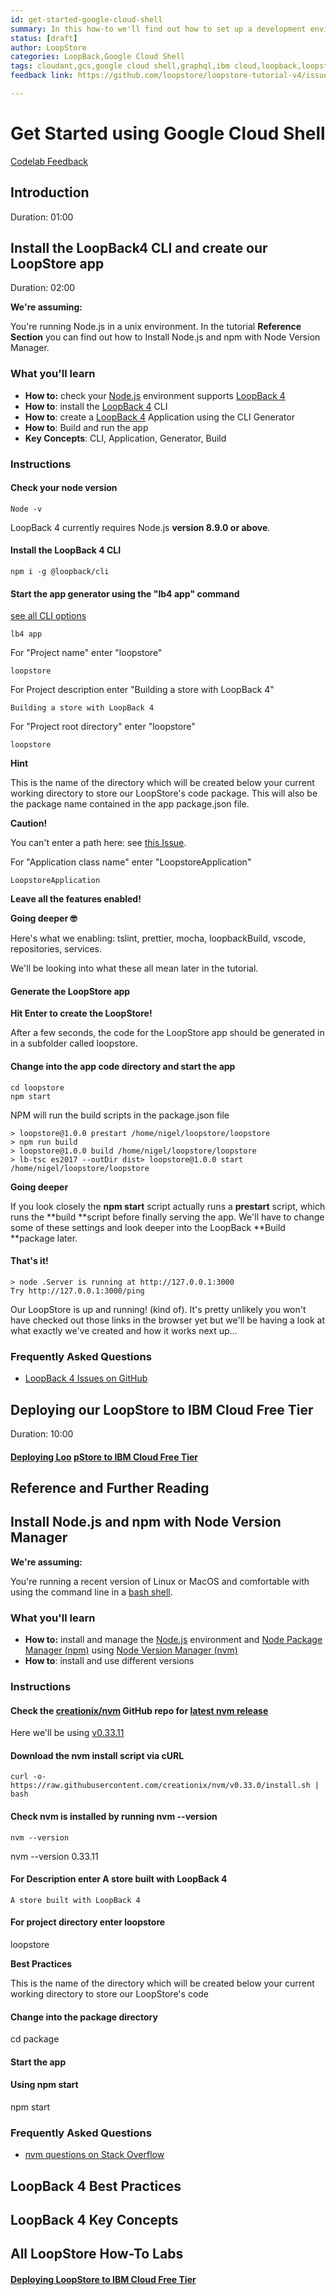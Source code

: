 ```yaml
---
id: get-started-google-cloud-shell
summary: In this how-to we'll find out how to set up a development environment for our LoopStore purely in the cloud. You can then follow the tutorial from with the Cloud Shell.
status: [draft]
author: LoopStore
categories: LoopBack,Google Cloud Shell
tags: cloudant,gcs,google cloud shell,graphql,ibm cloud,loopback,loopstore,node,openapi,rest
feedback link: https://github.com/loopstore/loopstore-tutorial-v4/issues

---
```


# Get Started using Google Cloud Shell

[Codelab Feedback](https://github.com/loopstore/loopstore-tutorial-v4/issues)


## Introduction
Duration: 01:00



## Install the LoopBack4 CLI and create our LoopStore app
Duration: 02:00


<aside class="special">

**We're assuming:**

You're running Node.js in a unix environment. In the tutorial **Reference Section** you can find out how to Install Node.js and npm with Node Version Manager. 
</aside>

### What you'll learn

* **How to:** check your  [Node.js](https://nodejs.org) environment supports  [LoopBack 4](https://v4.loopback.io/)
* **How to**: install the  [LoopBack 4](https://v4.loopback.io/) CLI
* **How to**: create a  [LoopBack 4](https://v4.loopback.io/) Application using the CLI Generator
* **How to**: Build and run the app
* **Key Concepts**: CLI, Application, Generator, Build

### Instructions

#### Check your node version

    Node -v

LoopBack 4 currently requires Node.js **version 8.9.0 or above**.

#### Install the LoopBack 4 CLI

    npm i -g @loopback/cli

#### Start the app generator using the "lb4 app" command

[see all CLI options](https://github.com/strongloop/loopback-next/blob/master/packages/cli/README.md)

    lb4 app

For "Project name" enter "loopstore"

    loopstore

For Project description enter "Building a store with LoopBack 4"

    Building a store with LoopBack 4

For "Project root directory" enter "loopstore"

    loopstore

<aside class="special">

**Hint**

This is the name of the directory which will be created below your current working directory to store our LoopStore's code package. This will also be the package name contained in the app package.json file.
</aside>

**Caution!**

You can't enter a path here: see  [this Issue](https://github.com/strongloop/loopback-next/issues/2092).

For "Application class name" enter "LoopstoreApplication"

    LoopstoreApplication

**Leave all the features enabled!**

<aside class="special">

**Going deeper 🤓**

Here's what we enabling: tslint, prettier, mocha, loopbackBuild, vscode, repositories, services.

We'll be looking into what these all mean later in the tutorial.
</aside>

#### Generate the LoopStore app

**Hit Enter to create the LoopStore!**

After a few seconds, the code for the LoopStore app should be generated in in a subfolder called loopstore.

#### Change into the app code directory and start the app

    cd loopstore
    npm start

NPM will run the build scripts in the <walkthrough-editor-open-file  filePath="test-cloudshell-tutorial/loopstore/package.json" text="">package.json</walkthrough-editor-open-file> file

```
> loopstore@1.0.0 prestart /home/nigel/loopstore/loopstore
> npm run build
> loopstore@1.0.0 build /home/nigel/loopstore/loopstore
> lb-tsc es2017 --outDir dist> loopstore@1.0.0 start /home/nigel/loopstore/loopstore
```

<aside class="special">

**Going deeper**

If you look closely the **npm start** script actually runs a **prestart** script, which runs the **build **script before finally serving the app. We'll have to change some of these settings and look deeper into the LoopBack **Build **package later.
</aside>

#### That's it!

```
> node .Server is running at http://127.0.0.1:3000
Try http://127.0.0.1:3000/ping
```

Our LoopStore is up and running! (kind of). It's pretty unlikely you won't have checked out those links in the browser yet but we'll be having a look at what exactly we've created and how it works next up...

### Frequently Asked Questions

*  [LoopBack 4 Issues on GitHub](https://github.com/strongloop/loopback-next/issues)


## Deploying our LoopStore to IBM Cloud Free Tier
Duration: 10:00


####  [Deploying Loo](http://how-to-labs_deploy_to_ibm_cloud) [pStore to IBM Cloud Free Tier](http://how-to-labs_deploy_to_ibm_cloud)


## Reference and Further Reading




## Install Node.js and npm with Node Version Manager



<aside class="special">

**We're assuming:**

You're running a recent version of Linux or MacOS and comfortable with using the command line in a   [bash shell](https://en.wikipedia.org/wiki/Bash_(Unix_shell)). 
</aside>

### What you'll learn

* **How to:** install and manage the   [Node.js](https://nodejs.org) environment and  [Node Package Manager (npm)](https://www.npmjs.com) using  [Node Version Manager (nvm)](https://github.com/creationix/nvm)
* **How to**: install and use different versions 

### Instructions

#### Check the  [creationix/nvm](https://github.com/creationix/nvm) GitHub repo for  [latest nvm release](https://github.com/strongloop/loopback-next/blob/master/packages/cli/README.md)

Here we'll be using  [v0.33.11](https://github.com/creationix/nvm/releases/tag/v0.33.11) 

#### Download the nvm install script via cURL

    curl -o- https://raw.githubusercontent.com/creationix/nvm/v0.33.0/install.sh | bash

#### Check nvm is installed by running **nvm --version**

    nvm --version

nvm --version
0.33.11

#### For **Description** enter **A store built with LoopBack 4**

    A store built with LoopBack 4

#### For **project directory** enter **loopstore**

loopstore

<aside class="special">

**Best Practices**

This is the name of the directory which will be created below your current working directory to store our LoopStore's code
</aside>

#### Change into the package directory

cd package

#### Start the app 

#### Using npm start

npm start

### Frequently Asked Questions

*  [nvm questions on Stack Overflow](https://stackoverflow.com/search?q=NVM)


## LoopBack 4 Best Practices




## LoopBack 4 Key Concepts




## All LoopStore How-To Labs



####  [Deploying LoopStore to IBM Cloud Free Tier](http://how-to-labs_deploy_to_ibm_cloud)


